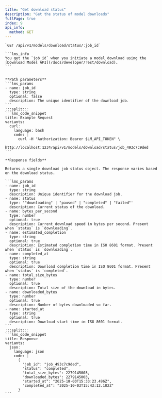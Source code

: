 ```yaml
---
title: "Get download status"
description: "Get the status of model downloads"
fullPage: true
index: 9
api_info:
  method: GET
---
```


````lms_hstack
`GET /api/v1/models/download/status/:job_id`

```lms_info
You get the `job_id` when you initiate a model download using the [Download Model API](/docs/developer/rest/download).
```


**Path parameters**
```lms_params
- name: job_id
  type: string
  optional: false
  description: The unique identifier of the download job.
```
:::split:::
```lms_code_snippet
title: Example Request
variants:
  curl:
    language: bash
    code: |
      curl -H "Authorization: Bearer $LM_API_TOKEN" \
        http://localhost:1234/api/v1/models/download/status/job_493c7c9ded
```
````

````lms_hstack
**Response fields**

Returns a single download job status object. The response varies based on the download status.

```lms_params
- name: job_id
  type: string
  description: Unique identifier for the download job.
- name: status
  type: '"downloading" | "paused" | "completed" | "failed"'
  description: Current status of the download.
- name: bytes_per_second
  type: number
  optional: true
  description: Current download speed in bytes per second. Present when `status` is `downloading`.
- name: estimated_completion
  type: string
  optional: true
  description: Estimated completion time in ISO 8601 format. Present when `status` is `downloading`.
- name: completed_at
  type: string
  optional: true
  description: Download completion time in ISO 8601 format. Present when `status` is `completed`.
- name: total_size_bytes
  type: number
  optional: true
  description: Total size of the download in bytes.
- name: downloaded_bytes
  type: number
  optional: true
  description: Number of bytes downloaded so far.
- name: started_at
  type: string
  optional: true
  description: Download start time in ISO 8601 format.
```
:::split:::
```lms_code_snippet
title: Response
variants:
  json:
    language: json
    code: |
      {
        "job_id": "job_493c7c9ded",
        "status": "completed",
        "total_size_bytes": 2279145003,
        "downloaded_bytes": 2279145003,
        "started_at": "2025-10-03T15:33:23.496Z",
        "completed_at": "2025-10-03T15:43:12.102Z"
      }
```
````
